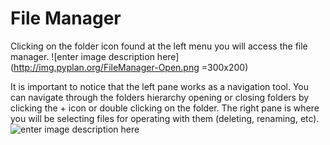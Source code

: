 # File Manager
Clicking on the folder icon found at the left menu you will access the file manager.
![enter image description here](http://img.pyplan.org/FileManager-Open.png =300x200)

It is important to notice that the left pane works as a navigation tool. You can navigate through the folders hierarchy opening or closing folders by clicking the + icon or double clicking on the folder.
The right pane is where you will be selecting files for operating with them (deleting, renaming, etc).
![enter image description here](http://img.pyplan.org/FileManager-home.png)

<!--stackedit_data:
eyJoaXN0b3J5IjpbNzU0MDI3MjkzLDE3NDMxODE3MDcsLTEyMj
E4NTk4MDMsNDYwOTk5ODI4LC0yOTMwMjUzMTYsMTc0NTIzMjU1
OF19
-->
